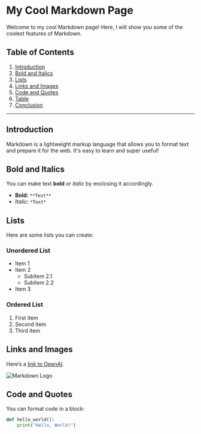# My Cool Markdown Page

Welcome to my cool Markdown page! Here, I will show you some of the coolest features of Markdown.

## Table of Contents
1. [Introduction](#introduction)
2. [Bold and Italics](#bold-and-italics)
3. [Lists](#lists)
4. [Links and Images](#links-and-images)
5. [Code and Quotes](#code-and-quotes)
6. [Table](#table)
7. [Conclusion](#conclusion)

---

## Introduction

Markdown is a lightweight markup language that allows you to format text and prepare it for the web. It's easy to learn and super useful!

## Bold and Italics

You can make text **bold** or *italic* by enclosing it accordingly.

- **Bold:** `**Text**`
- *Italic:* `*Text*`

## Lists

Here are some lists you can create:

### Unordered List

- Item 1
- Item 2
    - Subitem 2.1
    - Subitem 2.2
- Item 3

### Ordered List

1. First item
2. Second item
3. Third item

## Links and Images

Here’s a [link to OpenAI](https://www.openai.com).

![Markdown Logo](https://markdown-here.com/img/icon256.png)

## Code and Quotes

You can format code in a block:

```python
def hello_world():
    print("Hello, World!")

